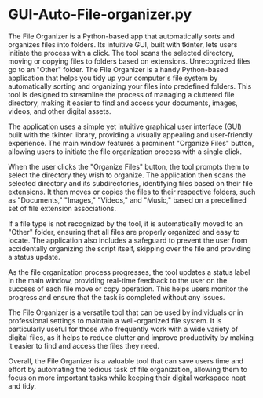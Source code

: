 # GUI-Auto-File-organizer.py
The File Organizer is a Python-based app that automatically sorts and organizes files into folders. Its intuitive GUI, built with tkinter, lets users initiate the process with a click. The tool scans the selected directory, moving or copying files to folders based on extensions. Unrecognized files go to an "Other" folder. 
The File Organizer is a handy Python-based application that helps you tidy up your computer's file system by automatically sorting and organizing your files into predefined folders. This tool is designed to streamline the process of managing a cluttered file directory, making it easier to find and access your documents, images, videos, and other digital assets.

The application uses a simple yet intuitive graphical user interface (GUI) built with the tkinter library, providing a visually appealing and user-friendly experience. The main window features a prominent "Organize Files" button, allowing users to initiate the file organization process with a single click.

When the user clicks the "Organize Files" button, the tool prompts them to select the directory they wish to organize. The application then scans the selected directory and its subdirectories, identifying files based on their file extensions. It then moves or copies the files to their respective folders, such as "Documents," "Images," "Videos," and "Music," based on a predefined set of file extension associations.

If a file type is not recognized by the tool, it is automatically moved to an "Other" folder, ensuring that all files are properly organized and easy to locate. The application also includes a safeguard to prevent the user from accidentally organizing the script itself, skipping over the file and providing a status update.

As the file organization process progresses, the tool updates a status label in the main window, providing real-time feedback to the user on the success of each file move or copy operation. This helps users monitor the progress and ensure that the task is completed without any issues.

The File Organizer is a versatile tool that can be used by individuals or in professional settings to maintain a well-organized file system. It is particularly useful for those who frequently work with a wide variety of digital files, as it helps to reduce clutter and improve productivity by making it easier to find and access the files they need.

Overall, the File Organizer is a valuable tool that can save users time and effort by automating the tedious task of file organization, allowing them to focus on more important tasks while keeping their digital workspace neat and tidy.
